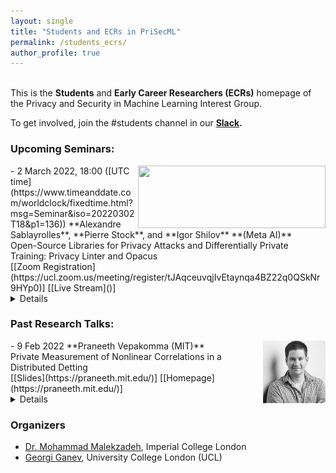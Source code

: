 ```yaml
---
layout: single
title: "Students and ECRs in PriSecML"
permalink: /students_ecrs/
author_profile: true
---
```


<br>This is the **Students** and **Early Career Researchers (ECRs)** homepage of the Privacy and Security in Machine Learning Interest Group.  

To get involved, join the #students channel in our **[Slack](https://join.slack.com/t/prisec-ml/shared_invite/zt-13in0oipd-FZcmFJ0r~_0D_xp3yIFuRA).**



### Upcoming Seminars:

<img src="../images/meta_ai_3.jpg" style="float:right;width:300px;height:100px;margin-top:00px">
- 2 March 2022, 18:00 ([UTC time](https://www.timeanddate.com/worldclock/fixedtime.html?msg=Seminar&iso=20220302T18&p1=136))  
**Alexandre Sablayrolles**, **Pierre Stock**, and **Igor Shilov**  
**(Meta AI)**<br>Open-Source Libraries for Privacy Attacks and Differentially Private Training: Privacy Linter and Opacus<br>[[Zoom Registration](https://ucl.zoom.us/meeting/register/tJAqceuvqjIvEtaynqa4BZ22q0QSkNr9HYp0)] [[Live Stream]()]<br><details><br>**Abstract:** As the field of Privacy Preserving ML is advancing, it’s important that researchers and industry practitioners have access to state of the art tools for both research and application purposes. In this talk, we’ll discuss two open-source libraries for Privacy Attacks and Differentially Private training, developed at Meta AI: Privacy Linter and Opacus. We’ll do a deep dive into their capabilities, talk about code architecture and share some practical tips on applying them to a set of real-world problems.<br>
<br>**Bios:** Alexandre Sablayrolles is a Research Scientist at Facebook AI in Paris, working on the privacy and security of machine learning systems. He received his PhD from Université Grenoble Alpes in 2020, following a joint CIFRE program with Facebook AI.  Prior to that, he completed his Master's degree in Data Science at NYU, and received a B.S. and M.S. in Applied Mathematics and Computer Science from École Polytechnique. Alexandre's research interests include privacy and security, computer vision, and applications of deep learning. Homepage: [https://ai.facebook.com/people/alexandre-sablayrolles/](https://ai.facebook.com/people/alexandre-sablayrolles/) <br>Pierre Stock joined Facebook AI as a Research Scientist in June 2021. Previously, he was a PhD Resident at Facebook AI Research and ENS de Lyon and defended his PhD around "Efficiency and Redundancy in Neural Networks" in April 2021. His interests include Neural Network Compression and Privacy-Preserving Machine Learning. Homepage: [https://ai.facebook.com/people/pierre-stock/](https://ai.facebook.com/people/pierre-stock/) <br>Igor Shilov is a Research Engineer at Facebook AI, working on applied research in privacy preserving machine learning. He is the lead developer of Opacus and has industry experience in building highly scalable ML Systems, including NLP applications, Recommender Systems and Information Retrieval Engines.  Homepage: [https://github.com/ffuuugor](https://github.com/ffuuugor) <br> </details>

<!-- ### Past Seminars: -->

<!-- ### Upcoming Research Talks: -->

### Past Research Talks:
<img src="../images/praneeth.jpg" style="float:right;width:100px;height:100px;margin-top:00px">
- 9 Feb 2022   
**Praneeth Vepakomma (MIT)**<br>Private Measurement of Nonlinear Correlations in a Distributed Detting<br>[[Slides](https://praneeth.mit.edu/)] [[Homepage](https://praneeth.mit.edu/)] <details><br>**Abstract:** We introduce a differentially private method to measure nonlinear correlations between sensitive data hosted across two entities. We provide utility guarantees of our private estimator. Ours is the first such private estimator of nonlinear correlations, to the best of our knowledge within a multi-party setup. The important measure of nonlinear correlation we consider is distance correlation. This work has direct applications to private feature screening, private independence testing, private k-sample tests, private multi-party causal inference and private data synthesis in addition to exploratory data analysis.<br></details>



### Organizers
- [Dr. Mohammad Malekzadeh](https://mmalekzadeh.github.io/), Imperial College London   
- [Georgi Ganev](https://ganevgv.github.io/), University College London (UCL)  
